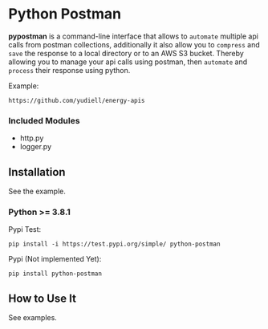 # Python Postman

**pypostman** is a command-line interface that allows to `automate` multiple api calls from postman collections, additionally it also allow you to `compress` and `save` the response to a local directory or to an AWS S3 bucket.
Thereby allowing you to manage your api calls using postman, then `automate` and `process` their response using python.

Example:

```
https://github.com/yudiell/energy-apis
```

### Included Modules
- http.py
- logger.py

## Installation
See the example.

### Python >= 3.8.1

Pypi Test:
  ```
  pip install -i https://test.pypi.org/simple/ python-postman
  ```
Pypi (Not implemented Yet):
  ```  
  pip install python-postman
  ```

## How to Use It

See examples.
